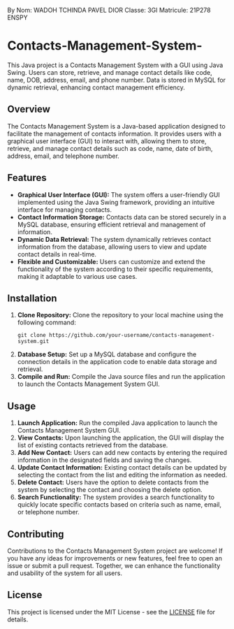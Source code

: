 By Nom: WADOH TCHINDA PAVEL DIOR
Classe: 3GI
Matricule: 21P278
ENSPY
# Contacts-Management-System-
This Java project is a Contacts Management System with a GUI using Java Swing. Users can store, retrieve, and manage contact details like code, name, DOB, address, email, and phone number. Data is stored in MySQL for dynamic retrieval, enhancing contact management efficiency.

## Overview
The Contacts Management System is a Java-based application designed to facilitate the management of contacts information. It provides users with a graphical user interface (GUI) to interact with, allowing them to store, retrieve, and manage contact details such as code, name, date of birth, address, email, and telephone number.

## Features
- **Graphical User Interface (GUI):** The system offers a user-friendly GUI implemented using the Java Swing framework, providing an intuitive interface for managing contacts.
- **Contact Information Storage:** Contacts data can be stored securely in a MySQL database, ensuring efficient retrieval and management of information.
- **Dynamic Data Retrieval:** The system dynamically retrieves contact information from the database, allowing users to view and update contact details in real-time.
- **Flexible and Customizable:** Users can customize and extend the functionality of the system according to their specific requirements, making it adaptable to various use cases.

## Installation
1. **Clone Repository:** Clone the repository to your local machine using the following command:
   ```
   git clone https://github.com/your-username/contacts-management-system.git
   ```
2. **Database Setup:** Set up a MySQL database and configure the connection details in the application code to enable data storage and retrieval.
3. **Compile and Run:** Compile the Java source files and run the application to launch the Contacts Management System GUI.

## Usage
1. **Launch Application:** Run the compiled Java application to launch the Contacts Management System GUI.
2. **View Contacts:** Upon launching the application, the GUI will display the list of existing contacts retrieved from the database.
3. **Add New Contact:** Users can add new contacts by entering the required information in the designated fields and saving the changes.
4. **Update Contact Information:** Existing contact details can be updated by selecting the contact from the list and editing the information as needed.
5. **Delete Contact:** Users have the option to delete contacts from the system by selecting the contact and choosing the delete option.
6. **Search Functionality:** The system provides a search functionality to quickly locate specific contacts based on criteria such as name, email, or telephone number.

## Contributing
Contributions to the Contacts Management System project are welcome! If you have any ideas for improvements or new features, feel free to open an issue or submit a pull request. Together, we can enhance the functionality and usability of the system for all users.

## License
This project is licensed under the MIT License - see the [LICENSE](LICENSE) file for details.
